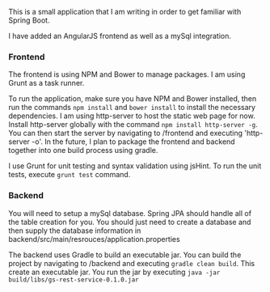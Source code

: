 This is a small application that I am writing in order to get familiar with Spring Boot.

I have added an AngularJS frontend as well as a mySql integration.

### Frontend

The frontend is using NPM and Bower to manage packages. I am using Grunt as a task runner.

To run the application, make sure you have NPM and Bower installed, then run the commands `npm install` and 
`bower install` to install the necessary dependencies. I am using http-server to host the static web page for 
now. Install http-server globally with the command `npm install http-server -g`. You can then start the server 
by navigating to /frontend and executing 'http-server -o'. In the future, I plan to package the frontend and backend together into one build process using gradle.

I use Grunt for unit testing and syntax validation using jsHint. To run the unit tests, execute `grunt test` 
command.

### Backend

You will need to setup a mySql database. Spring JPA should handle all of the table creation for you. You should 
just need to create a database and then supply the database information in backend/src/main/resrouces/application.properties

The backend uses Gradle to build an executable jar. You can build the project by navigating to /backend and 
executing `gradle clean build`. This create an executable jar. You run the jar by executing 
`java -jar build/libs/gs-rest-service-0.1.0.jar`
